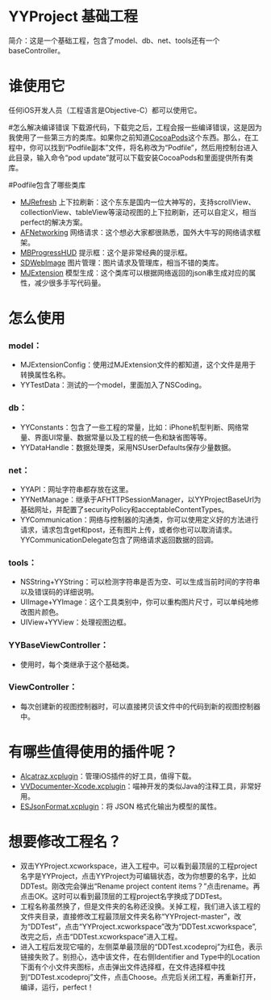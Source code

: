 # YYProject 基础工程
简介：这是一个基础工程，包含了model、db、net、tools还有一个baseController。

# 谁使用它
任何iOS开发人员（工程语言是Objective-C）都可以使用它。

#怎么解决编译错误
下载源代码，下载完之后，工程会报一些编译错误，这是因为我使用了一些第三方的类库。如果你之前知道[CocoaPods](http://www.cocoachina.com/ios/20140107/7663.html)这个东西。那么，在工程中，你可以找到“Podfile副本”文件，将名称改为“Podfile”，然后用控制台进入此目录，输入命令“pod update”就可以下载安装CocoaPods和里面提供所有类库。

#Podfile包含了哪些类库
* [MJRefresh](https://github.com/CoderMJLee/MJRefresh) 上下拉刷新：这个东东是国内一位大神写的，支持scrollView、collectionView、tableView等滚动视图的上下拉刷新，还可以自定义，相当perfect的解决方案。
* [AFNetworking](https://github.com/AFNetworking/AFNetworking) 网络请求：这个想必大家都很熟悉，国外大牛写的网络请求框架。
* [MBProgressHUD](https://github.com/jdg/MBProgressHUD) 提示框：这个是非常经典的提示框。
* [SDWebImage](https://github.com/rs/SDWebImage) 图片管理：图片请求及管理库，相当不错的类库。
* [MJExtension](https://github.com/CoderMJLee/MJExtension) 模型生成：这个类库可以根据网络返回的json串生成对应的属性，减少很多手写代码量。


# 怎么使用 
### model：
* MJExtensionConfig：使用过MJExtension文件的都知道，这个文件是用于转换属性名称。
* YYTestData：测试的一个model，里面加入了NSCoding。

### db：
* YYConstants：包含了一些工程的常量，比如：iPhone机型判断、网络常量、界面UI常量、数据常量以及工程的统一色和缺省图等等。
* YYDataHandle：数据处理类，采用NSUserDefaults保存少量数据。

### net：
* YYAPI：网址字符串都存放在这里。
* YYNetManage：继承于AFHTTPSessionManager，以YYProjectBaseUrl为基础网址，并配置了securityPolicy和acceptableContentTypes。
* YYCommunication：网络与控制器的沟通类，你可以使用定义好的方法进行请求，请求包含get和post，还有图片上传，或者你也可以取消请求。YYCommunicationDelegate包含了网络请求返回数据的回调。

### tools：
* NSString+YYString：可以检测字符串是否为空、可以生成当前时间的字符串以及错误码的详细说明。
* UIImage+YYImage：这个工具类别中，你可以重构图片尺寸，可以单纯地修改图片颜色。
* UIView+YYView：处理视图边框。

### YYBaseViewController：
* 使用时，每个类继承于这个基础类。

### ViewController：
* 每次创建新的视图控制器时，可以直接拷贝该文件中的代码到新的视图控制器中。

# 有哪些值得使用的插件呢？
* [Alcatraz.xcplugin](http://blog.devtang.com/2014/03/05/use-alcatraz-to-manage-xcode-plugins/?utm_source=tuicool&utm_medium=referral)：管理iOS插件的好工具，值得下载。
* [VVDocumenter-Xcode.xcplugin]()：喵神开发的类似Java的注释工具，非常好用。
* [ESJsonFormat.xcplugin](http://www.oschina.net/p/ESJsonFormat-Xcode)：将 JSON 格式化输出为模型的属性。

# 想要修改工程名？
* 双击YYProject.xcworkspace，进入工程中。可以看到最顶层的工程project名字是YYProject，点击YYProject为可编辑状态，改为你想要的名字，比如DDTest。刚改完会弹出“Rename project content items？”点击rename。再点击OK。这时可以看到最顶层的工程project名字换成了DDTest。
* 工程名称虽然换了，但是文件夹的名称还没换。关掉工程，我们进入该工程的文件夹目录，直接修改工程最顶层文件夹名称“YYProject-master”，改为“DDTest”，点击“YYProject.xcworkspace”改为“DDTest.xcworkspace”,改完之后，点击“DDTest.xcworkspace”进入工程。
* 进入工程后发现它喵的，左侧菜单最顶层的“DDTest.xcodeproj”为红色，表示链接失败了。别担心，选中该文件，在右侧Identifier and Type中的Location下面有个小文件夹图标，点击弹出文件选择框，在文件选择框中找到“DDTest.xcodeproj”文件，点击Choose。点完后关闭工程，再重新打开，编译，运行，perfect！


